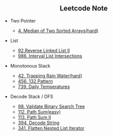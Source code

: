 <h2 align="center">
  Leetcode Note
</h2>

</p>

- Two Pointer
  - [4. Median of Two Sorted Arrays(hard)](https://leetcode.com/problems/median-of-two-sorted-arrays/)

- List
  - [92.Reverse Linked List II](https://leetcode.com/problems/reverse-linked-list-ii/)
  - [986. Interval List Intersections](https://leetcode.com/problems/interval-list-intersections/)

- Monotonous Stack
  - [42. Trapping Rain Water(hard)](https://leetcode.com/problems/trapping-rain-water/)
  - [456. 132 Pattern](https://leetcode.com/problems/132-pattern/)
  - [739. Daily Temperatures](https://leetcode.com/problems/daily-temperatures/)

- Decode Stack / DFS
  - [98. Validate Binary Search Tree](https://leetcode.com/problems/validate-binary-search-tree/)
  - [112. Path Sum(easy)](https://leetcode.com/problems/path-sum/)
  - [113. Path Sum II](https://leetcode.com/problems/path-sum-ii/)
  - [394. Decode String](https://leetcode.com/problems/decode-string/)
  - [341. Flatten Nested List Iterator](https://leetcode.com/problems/flatten-nested-list-iterator/)
